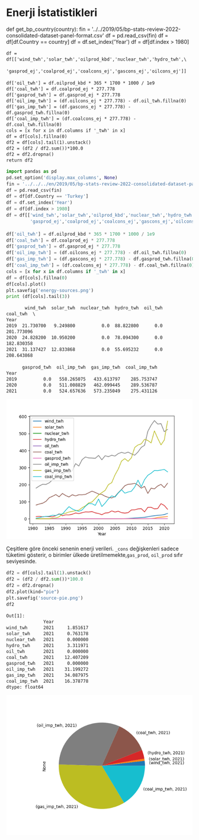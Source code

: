 # Enerji İstatistikleri


def get_bp_country(country):
    fin = '../../2019/05/bp-stats-review-2022-consolidated-dataset-panel-format.csv'
    df = pd.read_csv(fin)
    df = df[df.Country == country]
    df = df.set_index('Year')
    df = df[df.index > 1980]
    
    df = df[['wind_twh','solar_twh','oilprod_kbd','nuclear_twh','hydro_twh',\
             'gasprod_ej','coalprod_ej','coalcons_ej','gascons_ej','oilcons_ej']]

    df['oil_twh'] = df.oilprod_kbd * 365 * 1700 * 1000 / 1e9
    df['coal_twh'] = df.coalprod_ej * 277.778
    df['gasprod_twh'] = df.gasprod_ej * 277.778
    df['oil_imp_twh'] = (df.oilcons_ej * 277.778) - df.oil_twh.fillna(0)
    df['gas_imp_twh'] = (df.gascons_ej * 277.778) - df.gasprod_twh.fillna(0)
    df['coal_imp_twh'] = (df.coalcons_ej * 277.778) - df.coal_twh.fillna(0)
    cols = [x for x in df.columns if '_twh' in x]
    df = df[cols].fillna(0)
    df2 = df[cols].tail(1).unstack()
    df2 = (df2 / df2.sum())*100.0
    df2 = df2.dropna()
    return df2



```python
import pandas as pd
pd.set_option('display.max_columns', None)
fin = '../../../en/2019/05/bp-stats-review-2022-consolidated-dataset-panel-format.csv'
df = pd.read_csv(fin)
df = df[df.Country == 'Turkey']
df = df.set_index('Year')
df = df[df.index > 1980]
df = df[['wind_twh','solar_twh','oilprod_kbd','nuclear_twh','hydro_twh',\
         'gasprod_ej','coalprod_ej','coalcons_ej','gascons_ej','oilcons_ej']]

df['oil_twh'] = df.oilprod_kbd * 365 * 1700 * 1000 / 1e9
df['coal_twh'] = df.coalprod_ej * 277.778
df['gasprod_twh'] = df.gasprod_ej * 277.778
df['oil_imp_twh'] = (df.oilcons_ej * 277.778) - df.oil_twh.fillna(0)
df['gas_imp_twh'] = (df.gascons_ej * 277.778) - df.gasprod_twh.fillna(0)
df['coal_imp_twh'] = (df.coalcons_ej * 277.778) - df.coal_twh.fillna(0)
cols = [x for x in df.columns if '_twh' in x]
df = df[cols].fillna(0)
df[cols].plot()
plt.savefig('energy-sources.png')
print (df[cols].tail(3))
```

```text
       wind_twh  solar_twh  nuclear_twh  hydro_twh  oil_twh    coal_twh  \
Year                                                                      
2019  21.730700   9.249800          0.0  88.822800      0.0  201.773096   
2020  24.828200  10.950200          0.0  78.094300      0.0  182.830358   
2021  31.137427  12.833868          0.0  55.695232      0.0  208.643868   

      gasprod_twh  oil_imp_twh  gas_imp_twh  coal_imp_twh  
Year                                                       
2019          0.0   558.265075   433.613797    285.753747  
2020          0.0   511.008829   462.099445    289.536787  
2021          0.0   524.657636   573.235049    275.431126  
```

![](energy-sources.png)


Çeşitlere göre önceki senenin enerji verileri. `_cons` değişkenleri
sadece tüketimi gösterir, o birimler ülkede üretilmemekte,`gas_prod`,
`oil_prod` sıfır seviyesinde.

```python
df2 = df[cols].tail(1).unstack()
df2 = (df2 / df2.sum())*100.0
df2 = df2.dropna()
df2.plot(kind="pie")
plt.savefig('source-pie.png')
df2
```

```text
Out[1]: 
              Year
wind_twh      2021     1.851617
solar_twh     2021     0.763178
nuclear_twh   2021     0.000000
hydro_twh     2021     3.311971
oil_twh       2021     0.000000
coal_twh      2021    12.407209
gasprod_twh   2021     0.000000
oil_imp_twh   2021    31.199272
gas_imp_twh   2021    34.087975
coal_imp_twh  2021    16.378778
dtype: float64
```

![](source-pie.png)



